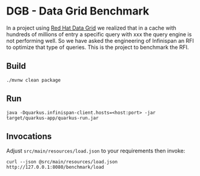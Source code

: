 # DGB - Data Grid Benchmark 
In a project using [Red Hat Data Grid](https://www.redhat.com/en/technologies/jboss-middleware/data-grid) we realized that in a cache with hundreds of millions of entry a specific query with xxx the query engine is not performing well. So we have asked the engineering of Infinispan an RFI to optimize that type of queries.
This is the project to benchmark the RFI.


## Build

`./mvnw clean package`

## Run

`java -Dquarkus.infinispan-client.hosts=<host:port> -jar target/quarkus-app/quarkus-run.jar`

## Invocations

Adjust `src/main/resources/load.json` to your requirements then invoke:

`curl --json @src/main/resources/load.json http://127.0.0.1:8080/benchmark/load`
